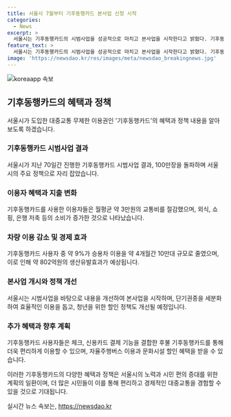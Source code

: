 ```yaml
---
title: 서울시 7월부터 기후동행카드 본사업 신청 시작
categories:
  - News
excerpt: >
  서울시는 기후동행카드의 시범사업을 성공적으로 마치고 본사업을 시작한다고 밝혔다. 기후동행카드 이용자들은 교통비 절감 등 혜택을 누리며 외부활동과 소비가 증가하는 결과를 얻었다. 이에 따라 약 9%의 이용자가 승용차 이용을 줄인 것으로 추정되며, 기후동행카드의 활용범위는 점차 확대되고 있으며, 청년들을 위한 할인도 더욱 편리해졌다. 현재는 7월부터 티머니 카드&페이 홈페이지에서 소급 환급을 받을 수 있는 등 많은 혜택이 제공되고 있다.
feature_text: >
  서울시는 기후동행카드의 시범사업을 성공적으로 마치고 본사업을 시작한다고 밝혔다. 기후동행카드 이용자들은 교통비 절감 등 혜택을 누리며 외부활동과 소비가 증가하는 결과를 얻었다. 이에 따라 약 9%의 이용자가 승용차 이용을 줄인 것으로 추정되며, 기후동행카드의 활용범위는 점차 확대되고 있으며, 청년들을 위한 할인도 더욱 편리해졌다. 현재는 7월부터 티머니 카드&페이 홈페이지에서 소급 환급을 받을 수 있는 등 많은 혜택이 제공되고 있다.
image: 'https://newsdao.kr/res/images/meta/newsdao_breakingnews.jpg'
---
```


<p><img src="https://newsdao.kr/res/images/meta/newsdao_breakingnews.jpg" alt="koreaapp 속보" /></p>

<h2 data-ke-size="size26">기후동행카드의 혜택과 정책</h2>

<p data-ke-size="size16">서울시가 도입한 대중교통 무제한 이용권인 '기후동행카드'의 혜택과 정책 내용을 알아보도록 하겠습니다.</p>

<h3>기후동행카드 시범사업 결과</h3>

<p data-ke-size="size16">서울시가 지난 70일간 진행한 기후동행카드 시범사업 결과, 100만장을 돌파하며 서울시의 주요 정책으로 자리 잡았습니다.</p>

<h3>이용자 혜택과 지출 변화</h3>

<p data-ke-size="size16">기후동행카드를 사용한 이용자들은 월평균 약 3만원의 교통비를 절감했으며, 외식, 쇼핑, 은행 저축 등의 소비가 증가한 것으로 나타났습니다.</p>

<h3>차량 이용 감소 및 경제 효과</h3>

<p data-ke-size="size16">기후동행카드 사용자 중 약 9%가 승용차 이용을 약 4개월간 10만대 규모로 줄였으며, 이로 인해 약 802억원의 생산유발효과가 예상됩니다.</p>

<h3>본사업 개시와 정책 개선</h3>

<p data-ke-size="size16">서울시는 시범사업을 바탕으로 내용을 개선하여 본사업을 시작하며, 단기권종을 세분화하여 효율적인 이용을 돕고, 청년을 위한 할인 정책도 개선될 예정입니다.</p>

<h3>추가 혜택과 향후 계획</h3>

<p data-ke-size="size16">기후동행카드 사용자들은 체크, 신용카드 결제 기능을 결합한 후불 기후동행카드를 통해 더욱 편리하게 이용할 수 있으며, 자율주행버스 이용과 문화시설 할인 혜택을 받을 수 있습니다.</p>

<p>이러한 기후동행카드의 다양한 혜택과 정책은 서울시의 노력과 시민 편의 증대를 위한 계획의 일환이며, 더 많은 시민들이 이를 통해 편리하고 경제적인 대중교통을 경험할 수 있을 것으로 기대됩니다.</p>
실시간 뉴스 속보는, <a href="https://newsdao.kr" rel="dofollow">https://newsdao.kr</a>


